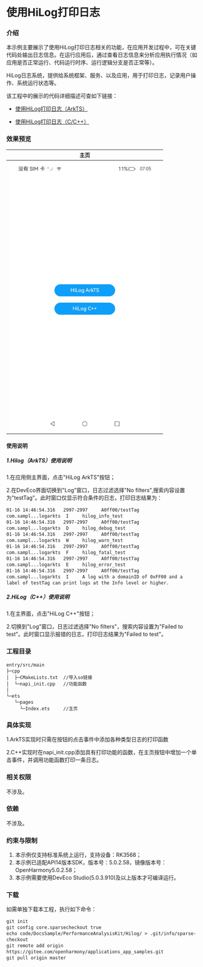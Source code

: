 # 使用HiLog打印日志

###  介绍

本示例主要展示了使用HiLog打印日志相关的功能，在应用开发过程中，可在关键代码处输出日志信息。在运行应用后，通过查看日志信息来分析应用执行情况（如应用是否正常运行、代码运行时序、运行逻辑分支是否正常等）。

HiLog日志系统，提供给系统框架、服务、以及应用，用于打印日志，记录用户操作、系统运行状态等。

该工程中的展示的代码详细描述可查如下链接：

- [使用HiLog打印日志（ArkTS）](https://docs.openharmony.cn/pages/v5.0/zh-cn/application-dev/dfx/hilog-guidelines-arkts.md)

- [使用HiLog打印日志（C/C++）](https://docs.openharmony.cn/pages/v5.0/zh-cn/application-dev/dfx/hilog-guidelines-ndk.md)

###  效果预览

|                             主页                             |
| :----------------------------------------------------------: |
| <img src="./screenshots/Screenshot_20250219094412587.jpeg" alt="z" width = "400" /> |

#### 使用说明

##### 1.Hilog（ArkTS）使用说明

1.在应用侧主界面，点击"HiLog ArkTS"按钮；

2.在DevEco界面切换到"Log"窗口，日志过滤选择"No filters",搜索内容设置为"testTag"。此时窗口仅显示符合条件的日志，打印日志结果为：

```
01-16 14:46:54.316   2997-2997     A0ff00/testTag                  com.sampl...logarkts  I     hilog_info_test
01-16 14:46:54.316   2997-2997     A0ff00/testTag                  com.sampl...logarkts  D     hilog_debug_test
01-16 14:46:54.316   2997-2997     A0ff00/testTag                  com.sampl...logarkts  W     hilog_warn_test
01-16 14:46:54.316   2997-2997     A0ff00/testTag                  com.sampl...logarkts  F     hilog_fatal_test
01-16 14:46:54.316   2997-2997     A0ff00/testTag                  com.sampl...logarkts  E     hilog_error_test
01-16 14:46:54.316   2997-2997     A0ff00/testTag                  com.sampl...logarkts  I     A log with a domainID of 0xFF00 and a label of testTag can print logs at the Info level or higher.
```

##### 2.HiLog（C++）使用说明

1.在主界面，点击"HiLog C++"按钮；

2.切换到"Log"窗口，日志过滤选择"No filters"，搜索内容设置为"Failed to test"。此时窗口显示报错的日志，打印日志结果为"Failed to test"。

###  工程目录

```
entry/src/main
├─cpp
│  ├─CMakeLists.txt  //导入so链接
│  └─napi_init.cpp   //功能函数
│
└─ets
   └─pages
     └─Index.ets     //主页

```

###  具体实现

1.ArkTS实现时只需在按钮的点击事件中添加各种类型日志的打印函数

2.C++实现时在napi_init.cpp添加具有打印功能的函数，在主页按钮中增加一个单击事件，并调用功能函数打印一条日志。

###  相关权限

不涉及。

###  依赖

不涉及。

###  约束与限制

1. 本示例仅支持标准系统上运行，支持设备：RK3568；
2. 本示例已适配API14版本SDK，版本号：5.0.2.58，镜像版本号：OpenHarmony5.0.2.58；
3. 本示例需要使用DevEco Studio(5.0.3.910)及以上版本才可编译运行。

### 下载

如需单独下载本工程，执行如下命令：

```
git init
git config core.sparsecheckout true
echo code/DocsSample/PerformanceAnalysisKit/Hilog/ > .git/info/sparse-checkout
git remote add origin https://gitee.com/openharmony/applications_app_samples.git
git pull origin master
```